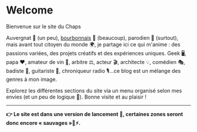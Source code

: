# Welcome

Bienvenue sur le site du Chaps

Auvergnat 🌋 (un peu), [bourbonnais](./bourbonnais/index.md) 🏰 (beaucoup), parodien 🚜 (surtout), mais avant tout citoyen du monde 🌍, je partage ici ce qui m'anime : des passions variées, des projets créatifs et des expériences uniques. Geek 🖥️, papa ❤️, amateur de vin 🍷, arbitre ⚖️, acteur 🎬, architecte 💡, comédien 🎭, badiste 🏸, guitariste 🎸, chroniqueur radio 🎙️...ce blog est un mélange des genres à mon image.

Explorez les différentes sections du site via un menu organisé selon mes envies (et un peu de logique 🧠). Bonne visite et au plaisir !

---

**👉 Le site est dans une version de lancement 🚀, certaines zones seront donc encore « sauvages »🔧⚡.**
